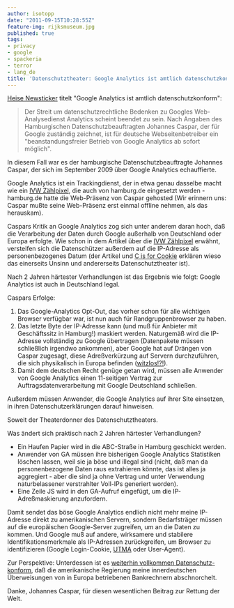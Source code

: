 ```yaml
---
author: isotopp
date: "2011-09-15T10:28:55Z"
feature-img: rijksmuseum.jpg
published: true
tags:
- privacy
- google
- spackeria
- terror
- lang_de
title: 'Datenschutztheater: Google Analytics ist amtlich datenschutzkonform '
---
```

[Heise Newsticker](http://www.heise.de/newsticker/meldung/Google-Analytics-ist-amtlich-datenschutzkonform-1343698.html)
titelt "Google Analytics ist amtlich datenschutzkonform":

> Der Streit um datenschutzrechtliche Bedenken zu Googles Web-Analysedienst
> Analytics scheint beendet zu sein. Nach Angaben des Hamburgischen
> Datenschutzbeauftragten Johannes Caspar, der für Google zuständig
> zeichnet, ist für deutsche Webseitenbetreiber ein "beanstandungsfreier
> Betrieb von Google Analytics ab sofort möglich".

In diesem Fall war es der hamburgische Datenschutzbeauftragte Johannes
Caspar, der sich im September 2009 über Google Analytics echauffierte.

Google Analytics ist ein Trackingdienst, der in etwa genau dasselbe macht
wie ein
[IVW Zählpixel](../2011-08-10-ivw-jetzt-datenschutzkonform-updated),
die auch von hamburg.de eingesetzt werden - hamburg.de hatte die Web-Präsenz
von Caspar gehosted (Wir erinnern uns: Caspar mußte seine Web-Präsenz erst
einmal offline nehmen, als das herauskam).

Caspars Kritik an Google Analytics zog sich unter anderem daran hoch, daß
die Verarbeitung der Daten durch Google außerhalb von Deutschland oder
Europa erfolgte. Wie schon in dem Artikel über die
[IVW Zählpixel](../2011-08-10-ivw-jetzt-datenschutzkonform-updated)
erwähnt, versteifen sich die Datenschützer außerdem auf die IP-Adresse als
personenbezogenes Datum (der Artikel und
[C is for Cookie](../2011-02-05-c-is-for-cookie)
erklären wieso das einerseits Unsinn und andererseits Datenschutztheater
ist).

Nach 2 Jahren härtester Verhandlungen ist das Ergebnis wie folgt: Google
Analytics ist auch in Deutschland legal.

Caspars Erfolge:

1. Das Google-Analytics Opt-Out, das vorher schon für alle wichtigen Browser
   verfügbar war, ist nun auch für Randgruppenbrowser zu haben.
1. Das letzte Byte der IP-Adresse kann (und muß für Anbieter mit
   Geschäftssitz in Hamburg!) maskiert werden. Naturgemäß wird die IP-Adresse
   vollständig zu Google übertragen (Datenpakete müssen schließlich irgendwo
   ankommen), aber Google hat auf Drängen von Caspar zugesagt, diese
   Adreßverkürzung auf Servern durchzuführen, die sich physikalisch in Europa
   befinden
   ([witzlos!?!](http://www.wiwo.de/politik-weltwirtschaft/google-server-in-europa-vor-us-regierung-nicht-sicher-476338/)).
1. Damit dem deutschen Recht genüge getan wird, müssen alle Anwender von
   Google Analytics einen 11-seitigen Vertrag zur Auftragsdatenverarbeitung mit
   Google Deutschland schließen.

Außerdem müssen Anwender, die Google Analytics auf ihrer Site einsetzen, in
ihren Datenschutzerklärungen darauf hinweisen.

Soweit der Theaterdonner des Datenschutztheaters.

Was ändert sich praktisch nach 2 Jahren härtester Verhandlungen?

- Ein Haufen Papier wird in die ABC-Straße in Hamburg geschickt werden.
- Anwender von GA müssen ihre bisherigen Google Analytics Statistiken
  löschen lassen, weil sie ja böse und illegal sind (nicht, daß man da
  personenbezogene Daten raus extrahieren könnte, das ist alles ja
  aggregiert - aber die sind ja ohne Vertrag und unter Verwendung
  naturbelassener verstrahlter Voll-IPs generiert worden).
- Eine Zeile JS wird in den GA-Aufruf eingefügt, um die IP-Adreßmaskierung
  anzufordern.

Damit sendet das böse Google Analytics endlich nicht mehr meine IP-Adresse
direkt zu amerikanischen Servern, sondern Bedarfsträger müssen auf die
europäischen Google-Server zugreifen, um an die Daten zu kommen. Und Google
muß auf andere, wirksamere und stabilere Identifikationsmerkmale als
IP-Adressen zurückgreifen, um Browser zu identifizieren (Google
Login-Cookie,
[UTMA](http://helpful.knobs-dials.com/index.php/Utma,_utmb,_utmz_cookies)
oder User-Agent).

Zur Perspektive: Unterdessen ist es
[weiterhin vollkommen Datenschutz-konform](http://de.wikipedia.org/wiki/SWIFT-Abkommen),
daß die amerikanische Regierung meine innerdeutschen Überweisungen von in
Europa betriebenen Bankrechnern abschnorchelt.

Danke, Johannes Caspar, für diesen wesentlichen Beitrag zur Rettung der
Welt.
